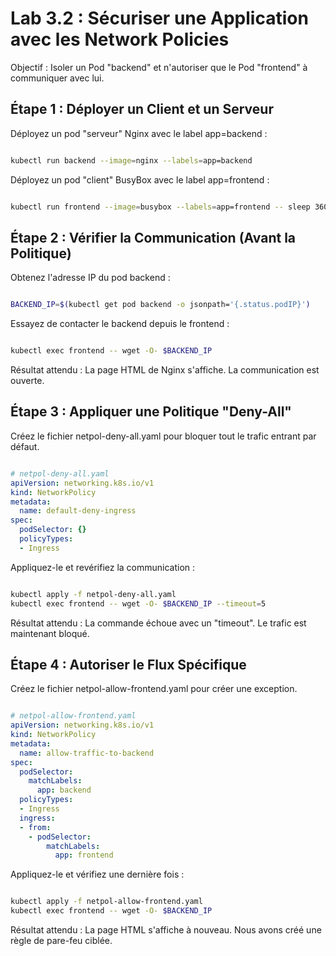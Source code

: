 # Lab 3.2 : Sécuriser une Application avec les Network Policies
Objectif : Isoler un Pod "backend" et n'autoriser que le Pod "frontend" à communiquer avec lui.

## Étape 1 : Déployer un Client et un Serveur
Déployez un pod "serveur" Nginx avec le label app=backend :

```Bash

kubectl run backend --image=nginx --labels=app=backend
```
Déployez un pod "client" BusyBox avec le label app=frontend :

```Bash

kubectl run frontend --image=busybox --labels=app=frontend -- sleep 3600
```
## Étape 2 : Vérifier la Communication (Avant la Politique)
Obtenez l'adresse IP du pod backend :

```Bash

BACKEND_IP=$(kubectl get pod backend -o jsonpath='{.status.podIP}')
```
Essayez de contacter le backend depuis le frontend :

```Bash

kubectl exec frontend -- wget -O- $BACKEND_IP
```
Résultat attendu : La page HTML de Nginx s'affiche. La communication est ouverte.

## Étape 3 : Appliquer une Politique "Deny-All"

Créez le fichier netpol-deny-all.yaml pour bloquer tout le trafic entrant par défaut.

```YAML

# netpol-deny-all.yaml
apiVersion: networking.k8s.io/v1
kind: NetworkPolicy
metadata:
  name: default-deny-ingress
spec:
  podSelector: {}
  policyTypes:
  - Ingress

```
Appliquez-le et revérifiez la communication :

```Bash

kubectl apply -f netpol-deny-all.yaml
kubectl exec frontend -- wget -O- $BACKEND_IP --timeout=5
```
Résultat attendu : La commande échoue avec un "timeout". Le trafic est maintenant bloqué.

## Étape 4 : Autoriser le Flux Spécifique
Créez le fichier netpol-allow-frontend.yaml pour créer une exception.

```YAML

# netpol-allow-frontend.yaml
apiVersion: networking.k8s.io/v1
kind: NetworkPolicy
metadata:
  name: allow-traffic-to-backend
spec:
  podSelector:
    matchLabels:
      app: backend
  policyTypes:
  - Ingress
  ingress:
  - from:
    - podSelector:
        matchLabels:
          app: frontend
```
Appliquez-le et vérifiez une dernière fois :

```Bash

kubectl apply -f netpol-allow-frontend.yaml
kubectl exec frontend -- wget -O- $BACKEND_IP
```
Résultat attendu : La page HTML s'affiche à nouveau. Nous avons créé une règle de pare-feu ciblée.
